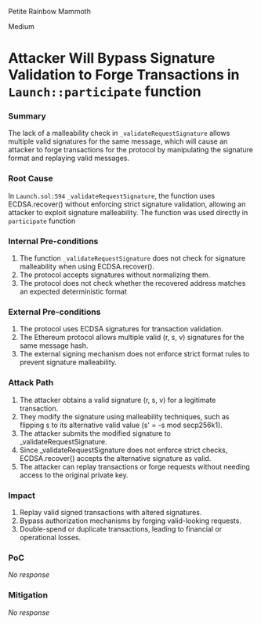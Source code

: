 Petite Rainbow Mammoth

Medium

# Attacker Will Bypass Signature Validation to Forge Transactions in `Launch::participate` function

### Summary

The lack of a malleability check in `_validateRequestSignature` allows multiple valid signatures for the same message, which will cause an attacker to forge transactions for the protocol by manipulating the signature format and replaying valid messages.

### Root Cause

In `Launch.sol:594` `_validateRequestSignature`, the function uses ECDSA.recover() without enforcing strict signature validation, allowing an attacker to exploit signature malleability. The function was used directly in `participate` function

### Internal Pre-conditions

1. The function `_validateRequestSignature` does not check for signature malleability when using ECDSA.recover().
2. The protocol accepts signatures without normalizing them.
3. The protocol does not check whether the recovered address matches an expected deterministic format

### External Pre-conditions

1. The protocol uses ECDSA signatures for transaction validation.
2. The Ethereum protocol allows multiple valid (r, s, v) signatures for the same message hash.
3. The external signing mechanism does not enforce strict format rules to prevent signature malleability.

### Attack Path

1. The attacker obtains a valid signature (r, s, v) for a legitimate transaction.
2. They modify the signature using malleability techniques, such as flipping s to its alternative valid value (s' = -s mod secp256k1).
3. The attacker submits the modified signature to _validateRequestSignature.
4. Since _validateRequestSignature does not enforce strict checks, ECDSA.recover() accepts the alternative signature as valid.
5. The attacker can replay transactions or forge requests without needing access to the original private key.

### Impact

1. Replay valid signed transactions with altered signatures.
2. Bypass authorization mechanisms by forging valid-looking requests.
3. Double-spend or duplicate transactions, leading to financial or operational losses.


### PoC

_No response_

### Mitigation

_No response_